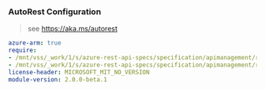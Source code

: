 ### AutoRest Configuration

> see https://aka.ms/autorest

``` yaml
azure-arm: true
require:
- /mnt/vss/_work/1/s/azure-rest-api-specs/specification/apimanagement/resource-manager/readme.md
- /mnt/vss/_work/1/s/azure-rest-api-specs/specification/apimanagement/resource-manager/readme.go.md
license-header: MICROSOFT_MIT_NO_VERSION
module-version: 2.0.0-beta.1
```